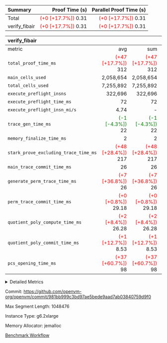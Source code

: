 | Summary | Proof Time (s) | Parallel Proof Time (s) |
|:---|---:|---:|
| Total | <span style='color: red'>(+0 [+17.7%])</span> 0.31 | <span style='color: red'>(+0 [+17.7%])</span> 0.31 |
| verify_fibair | <span style='color: red'>(+0 [+17.7%])</span> 0.31 | <span style='color: red'>(+0 [+17.7%])</span> 0.31 |


| verify_fibair |||||
|:---|---:|---:|---:|---:|
|metric|avg|sum|max|min|
| `total_proof_time_ms ` | <span style='color: red'>(+47 [+17.7%])</span> 312 | <span style='color: red'>(+47 [+17.7%])</span> 312 | <span style='color: red'>(+47 [+17.7%])</span> 312 | <span style='color: red'>(+47 [+17.7%])</span> 312 |
| `main_cells_used     ` |  2,058,654 |  2,058,654 |  2,058,654 |  2,058,654 |
| `total_cells_used    ` |  7,255,892 |  7,255,892 |  7,255,892 |  7,255,892 |
| `execute_preflight_insns` |  322,696 |  322,696 |  322,696 |  322,696 |
| `execute_preflight_time_ms` |  72 |  72 |  72 |  72 |
| `execute_preflight_insn_mi/s` |  4.74 | -          |  4.74 |  4.74 |
| `trace_gen_time_ms   ` | <span style='color: green'>(-1 [-4.3%])</span> 22 | <span style='color: green'>(-1 [-4.3%])</span> 22 | <span style='color: green'>(-1 [-4.3%])</span> 22 | <span style='color: green'>(-1 [-4.3%])</span> 22 |
| `memory_finalize_time_ms` |  2 |  2 |  2 |  2 |
| `stark_prove_excluding_trace_time_ms` | <span style='color: red'>(+48 [+28.4%])</span> 217 | <span style='color: red'>(+48 [+28.4%])</span> 217 | <span style='color: red'>(+48 [+28.4%])</span> 217 | <span style='color: red'>(+48 [+28.4%])</span> 217 |
| `main_trace_commit_time_ms` |  26 |  26 |  26 |  26 |
| `generate_perm_trace_time_ms` | <span style='color: red'>(+7 [+36.8%])</span> 26 | <span style='color: red'>(+7 [+36.8%])</span> 26 | <span style='color: red'>(+7 [+36.8%])</span> 26 | <span style='color: red'>(+7 [+36.8%])</span> 26 |
| `perm_trace_commit_time_ms` | <span style='color: red'>(+0 [+0.8%])</span> 29.18 | <span style='color: red'>(+0 [+0.8%])</span> 29.18 | <span style='color: red'>(+0 [+0.8%])</span> 29.18 | <span style='color: red'>(+0 [+0.8%])</span> 29.18 |
| `quotient_poly_compute_time_ms` | <span style='color: red'>(+2 [+8.4%])</span> 26.28 | <span style='color: red'>(+2 [+8.4%])</span> 26.28 | <span style='color: red'>(+2 [+8.4%])</span> 26.28 | <span style='color: red'>(+2 [+8.4%])</span> 26.28 |
| `quotient_poly_commit_time_ms` | <span style='color: red'>(+1 [+12.7%])</span> 8.53 | <span style='color: red'>(+1 [+12.7%])</span> 8.53 | <span style='color: red'>(+1 [+12.7%])</span> 8.53 | <span style='color: red'>(+1 [+12.7%])</span> 8.53 |
| `pcs_opening_time_ms ` | <span style='color: red'>(+37 [+60.7%])</span> 98 | <span style='color: red'>(+37 [+60.7%])</span> 98 | <span style='color: red'>(+37 [+60.7%])</span> 98 | <span style='color: red'>(+37 [+60.7%])</span> 98 |



<details>
<summary>Detailed Metrics</summary>

|  | verify_program_compile_ms | verify_fibair_time_ms | total_cells | stark_prove_excluding_trace_time_ms | quotient_poly_compute_time_ms | quotient_poly_commit_time_ms | query phase_time_ms | perm_trace_commit_time_ms | pcs_opening_time_ms | partially_prove_time_ms | open_time_ms | main_trace_commit_time_ms | generate_perm_trace_time_ms | evaluate matrix_time_ms | eval_and_commit_quotient_time_ms | build fri inputs_time_ms | OpeningProverGpu::open_time_ms |
| --- | --- | --- | --- | --- | --- | --- | --- | --- | --- | --- | --- | --- | --- | --- | --- | --- |
|  | 7 | 312 | 65,536 | 22 | 0.16 | 0.81 | 1 | 0 | 17 | 0 | 17 | 3 | 0 | 1 | 1 | 0 | 17 | 

| air_name | rows | quotient_deg | main_cols | interactions | constraints | cells |
| --- | --- | --- | --- | --- | --- | --- |
| AccessAdapterAir<2> |  | 2 |  | 5 | 12 |  | 
| AccessAdapterAir<4> |  | 2 |  | 5 | 12 |  | 
| AccessAdapterAir<8> |  | 2 |  | 5 | 12 |  | 
| FibonacciAir | 32,768 | 1 | 2 |  | 5 | 65,536 | 
| FriReducedOpeningAir |  | 2 |  | 39 | 71 |  | 
| JalRangeCheckAir |  | 2 |  | 9 | 14 |  | 
| NativePoseidon2Air<BabyBearParameters>, 1> |  | 2 |  | 136 | 572 |  | 
| PhantomAir |  | 2 |  | 3 | 5 |  | 
| ProgramAir |  | 1 |  | 1 | 4 |  | 
| VariableRangeCheckerAir |  | 1 |  | 1 | 4 |  | 
| VmAirWrapper<AluNativeAdapterAir, FieldArithmeticCoreAir> |  | 2 |  | 15 | 27 |  | 
| VmAirWrapper<BranchNativeAdapterAir, BranchEqualCoreAir<1> |  | 2 |  | 11 | 25 |  | 
| VmAirWrapper<NativeAdapterAir<2, 0>, PublicValuesCoreAir> |  | 2 |  | 11 | 29 |  | 
| VmAirWrapper<NativeLoadStoreAdapterAir<1>, NativeLoadStoreCoreAir<1> |  | 2 |  | 15 | 20 |  | 
| VmAirWrapper<NativeLoadStoreAdapterAir<4>, NativeLoadStoreCoreAir<4> |  | 2 |  | 15 | 20 |  | 
| VmAirWrapper<NativeVectorizedAdapterAir<4>, FieldExtensionCoreAir> |  | 2 |  | 15 | 27 |  | 
| VmConnectorAir |  | 2 |  | 5 | 11 |  | 
| VolatileBoundaryAir |  | 2 |  | 7 | 19 |  | 

| group | trace_gen_time_ms | total_proof_time_ms | total_cells_used | total_cells | system_trace_gen_time_ms | stark_prove_excluding_trace_time_ms | single_trace_gen_time_ms | quotient_poly_compute_time_ms | quotient_poly_commit_time_ms | query phase_time_ms | perm_trace_commit_time_ms | pcs_opening_time_ms | partially_prove_time_ms | open_time_ms | memory_finalize_time_ms | main_trace_commit_time_ms | main_cells_used | generate_perm_trace_time_ms | fri.log_blowup | execute_preflight_time_ms | execute_preflight_insns | execute_preflight_insn_mi/s | evaluate matrix_time_ms | eval_and_commit_quotient_time_ms | build fri inputs_time_ms | OpeningProverGpu::open_time_ms |
| --- | --- | --- | --- | --- | --- | --- | --- | --- | --- | --- | --- | --- | --- | --- | --- | --- | --- | --- | --- | --- | --- | --- | --- | --- | --- | --- |
| verify_fibair | 22 | 312 | 7,255,892 | 62,474,410 | 22 | 217 | 0 | 26.28 | 8.53 | 4 | 29.18 | 98 | 56 | 98 | 2 | 26 | 2,058,654 | 26 | 1 | 72 | 322,696 | 4.74 | 10 | 35 | 1 | 98 | 

| group | air_name | rows | prep_cols | perm_cols | main_cols | cells |
| --- | --- | --- | --- | --- | --- | --- |
| verify_fibair | AccessAdapterAir<2> | 131,072 |  | 16 | 11 | 3,538,944 | 
| verify_fibair | AccessAdapterAir<4> | 65,536 |  | 16 | 13 | 1,900,544 | 
| verify_fibair | AccessAdapterAir<8> | 128 |  | 16 | 17 | 4,224 | 
| verify_fibair | FriReducedOpeningAir | 2,048 |  | 84 | 27 | 227,328 | 
| verify_fibair | JalRangeCheckAir | 32,768 |  | 28 | 12 | 1,310,720 | 
| verify_fibair | NativePoseidon2Air<BabyBearParameters>, 1> | 32,768 |  | 312 | 398 | 23,265,280 | 
| verify_fibair | PhantomAir | 16,384 |  | 12 | 6 | 294,912 | 
| verify_fibair | ProgramAir | 8,192 |  | 8 | 10 | 147,456 | 
| verify_fibair | VariableRangeCheckerAir | 262,144 | 2 | 8 | 1 | 2,359,296 | 
| verify_fibair | VmAirWrapper<AluNativeAdapterAir, FieldArithmeticCoreAir> | 262,144 |  | 36 | 29 | 17,039,360 | 
| verify_fibair | VmAirWrapper<BranchNativeAdapterAir, BranchEqualCoreAir<1> | 32,768 |  | 28 | 23 | 1,671,168 | 
| verify_fibair | VmAirWrapper<NativeLoadStoreAdapterAir<1>, NativeLoadStoreCoreAir<1> | 65,536 |  | 40 | 21 | 3,997,696 | 
| verify_fibair | VmAirWrapper<NativeLoadStoreAdapterAir<4>, NativeLoadStoreCoreAir<4> | 32,768 |  | 40 | 27 | 2,195,456 | 
| verify_fibair | VmAirWrapper<NativeVectorizedAdapterAir<4>, FieldExtensionCoreAir> | 32,768 |  | 36 | 38 | 2,424,832 | 
| verify_fibair | VmConnectorAir | 2 | 1 | 16 | 5 | 42 | 
| verify_fibair | VolatileBoundaryAir | 65,536 |  | 20 | 12 | 2,097,152 | 

| group | trace_height_constraint | weighted_sum | threshold |
| --- | --- | --- | --- |
| verify_fibair | 0 | 1,085,444 | 2,013,265,921 | 
| verify_fibair | 1 | 5,411,200 | 2,013,265,921 | 
| verify_fibair | 2 | 542,722 | 2,013,265,921 | 
| verify_fibair | 3 | 5,476,612 | 2,013,265,921 | 
| verify_fibair | 4 | 65,536 | 2,013,265,921 | 
| verify_fibair | 5 | 12,851,850 | 2,013,265,921 | 

| trace_height_constraint | threshold |
| --- | --- |
| 0 | 2,013,265,921 | 

</details>


Commit: https://github.com/openvm-org/openvm/commit/981bb999c3bd97ae5bede9aad7ab03840759d9f0

Max Segment Length: 1048476

Instance Type: g6.2xlarge

Memory Allocator: jemalloc

[Benchmark Workflow](https://github.com/openvm-org/openvm/actions/runs/17807431859)
